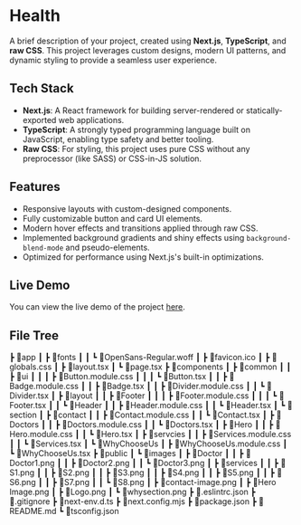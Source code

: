 # Health

A brief description of your project, created using **Next.js**, **TypeScript**, and **raw CSS**. This project leverages custom designs, modern UI patterns, and dynamic styling to provide a seamless user experience.

## Tech Stack

- **Next.js**: A React framework for building server-rendered or statically-exported web applications.
- **TypeScript**: A strongly typed programming language built on JavaScript, enabling type safety and better tooling.
- **Raw CSS**: For styling, this project uses pure CSS without any preprocessor (like SASS) or CSS-in-JS solution.

## Features

- Responsive layouts with custom-designed components.
- Fully customizable button and card UI elements.
- Modern hover effects and transitions applied through raw CSS.
- Implemented background gradients and shiny effects using `background-blend-mode` and pseudo-elements.
- Optimized for performance using Next.js's built-in optimizations.

## Live Demo

You can view the live demo of the project [here](#your-live-link-here).

## File Tree
┣ 📂app
┃ ┣ 📂fonts
┃ ┃ ┗ 📜OpenSans-Regular.woff
┃ ┣ 📜favicon.ico
┃ ┣ 📜globals.css
┃ ┣ 📜layout.tsx
┃ ┗ 📜page.tsx
┣ 📂components
┃ ┣ 📂common
┃ ┃ ┣ 📂ui
┃ ┃ ┃ ┣ 📜Button.module.css
┃ ┃ ┃ ┗ 📜Button.tsx
┃ ┃ ┣ 📜Badge.module.css
┃ ┃ ┣ 📜Badge.tsx
┃ ┃ ┣ 📜Divider.module.css
┃ ┃ ┗ 📜Divider.tsx
┃ ┣ 📂layout
┃ ┃ ┣ 📂Footer
┃ ┃ ┃ ┣ 📜Footer.module.css
┃ ┃ ┃ ┗ 📜Footer.tsx
┃ ┃ ┗ 📂Header
┃ ┃   ┣ 📜Header.module.css
┃ ┃   ┗ 📜Header.tsx
┃ ┗ 📂section
┃   ┣ 📂contact
┃   ┃ ┣ 📜Contact.module.css
┃   ┃ ┗ 📜Contact.tsx
┃   ┣ 📂Doctors
┃   ┃ ┣ 📜Doctors.module.css
┃   ┃ ┗ 📜Doctors.tsx
┃   ┣ 📂Hero
┃   ┃ ┣ 📜Hero.module.css
┃   ┃ ┗ 📜Hero.tsx
┃   ┣ 📂servcies
┃   ┃ ┣ 📜Services.module.css
┃   ┃ ┗ 📜Services.tsx
┃   ┗ 📂WhyChooseUs
┃     ┣ 📜WhyChooseUs.module.css
┃     ┗ 📜WhyChooseUs.tsx
┣ 📂public
┃ ┗ 📂images
┃   ┣ 📂Doctor
┃   ┃ ┣ 📜Doctor1.png
┃   ┃ ┣ 📜Doctor2.png
┃   ┃ ┗ 📜Doctor3.png
┃   ┣ 📂services
┃   ┃ ┣ 📜S1.png
┃   ┃ ┣ 📜S2.png
┃   ┃ ┣ 📜S3.png
┃   ┃ ┣ 📜S4.png
┃   ┃ ┣ 📜S5.png
┃   ┃ ┣ 📜S6.png
┃   ┃ ┣ 📜S7.png
┃   ┃ ┗ 📜S8.png
┃   ┣ 📜contact-image.png
┃   ┣ 📜Hero Image.png
┃   ┣ 📜Logo.png
┃   ┗ 📜whysection.png
┣ 📜.eslintrc.json
┣ 📜.gitignore
┣ 📜next-env.d.ts
┣ 📜next.config.mjs
┣ 📜package.json
┣ 📜README.md
┗ 📜tsconfig.json
